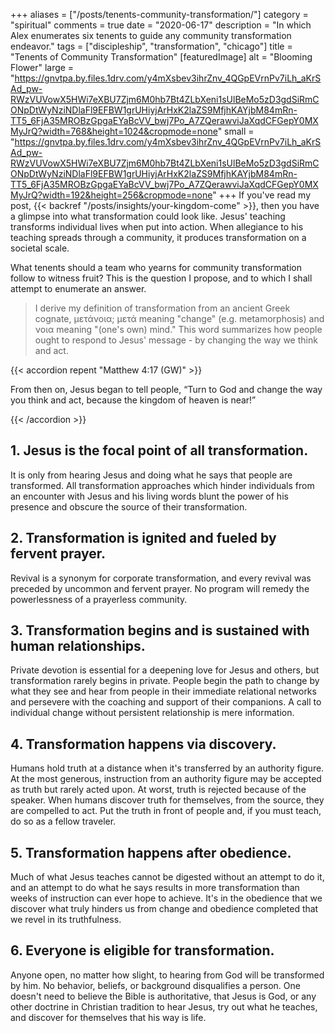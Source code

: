+++
aliases = ["/posts/tenents-community-transformation/"]
category = "spiritual"
comments = true
date = "2020-06-17"
description = "In which Alex enumerates six tenents to guide any community transformation endeavor."
tags = ["discipleship", "transformation", "chicago"]
title = "Tenents of Community Transformation"
[featuredImage]
  alt = "Blooming Flower"
  large = "https://gnvtpa.by.files.1drv.com/y4mXsbev3ihrZnv_4QGpEVrnPv7iLh_aKrSAd_pw-RWzVUVowX5HWi7eXBU7Zjm6M0hb7Bt4ZLbXeni1sUlBeMo5zD3gdSiRmCONpDtWyNziNDlaFl9EFBW1grUHiyjArHxK2laZS9MfjhKAYjbM84mRn-TT5_6FjA35MROBzGpgaEYaBcVV_bwj7Po_A7ZQerawviJaXqdCFGepY0MXMyJrQ?width=768&height=1024&cropmode=none"
  small = "https://gnvtpa.by.files.1drv.com/y4mXsbev3ihrZnv_4QGpEVrnPv7iLh_aKrSAd_pw-RWzVUVowX5HWi7eXBU7Zjm6M0hb7Bt4ZLbXeni1sUlBeMo5zD3gdSiRmCONpDtWyNziNDlaFl9EFBW1grUHiyjArHxK2laZS9MfjhKAYjbM84mRn-TT5_6FjA35MROBzGpgaEYaBcVV_bwj7Po_A7ZQerawviJaXqdCFGepY0MXMyJrQ?width=192&height=256&cropmode=none"
+++
If you've read my post, {{< backref "/posts/insights/your-kingdom-come" >}}, then you have a glimpse into what transformation could look like. Jesus' teaching transforms individual lives when put into action. When allegiance to his teaching spreads through a community, it produces transformation on a societal scale.

What tenents should a team who yearns for community transformation follow to witness fruit? This is the question I propose, and to which I shall attempt to enumerate an answer.

> I derive my definition of transformation from an ancient Greek cognate, μετάνοια; μετά meaning "change" (e.g. metamorphosis) and νοια meaning "(one's own) mind." This word summarizes how people ought to respond to Jesus' message - by changing the way we think and act.

{{< accordion repent "Matthew 4:17 (GW)" >}}

<p>From then on, Jesus began to tell people, “Turn to God and change the way you think and act, because the kingdom of heaven is near!”</p>

{{< /accordion >}}


## 1. Jesus is the focal point of all transformation.

It is only from hearing Jesus and doing what he says that people are transformed. All transformation approaches which hinder individuals from an encounter with Jesus and his living words blunt the power of his presence and obscure the source of their transformation.

## 2. Transformation is ignited and fueled by fervent prayer.

Revival is a synonym for corporate transformation, and every revival was preceded by uncommon and fervent prayer. No program will remedy the powerlessness of a prayerless community.

## 3. Transformation begins and is sustained with human relationships.

Private devotion is essential for a deepening love for Jesus and others, but transformation rarely begins in private. People begin the path to change by what they see and hear from people in their immediate relational networks and persevere with the coaching and support of their companions. A call to individual change without persistent relationship is mere information.

## 4. Transformation happens via discovery.

Humans hold truth at a distance when it's transferred by an authority figure. At the most generous, instruction from an authority figure may be accepted as truth but rarely acted upon. At worst, truth is rejected because of the speaker. When humans discover truth for themselves, from the source, they are compelled to act. Put the truth in front of people and, if you must teach, do so as a fellow traveler.

## 5. Transformation happens after obedience.

Much of what Jesus teaches cannot be digested without an attempt to do it, and an attempt to do what he says results in more transformation than weeks of instruction can ever hope to achieve. It's in the obedience that we discover what truly hinders us from change and obedience completed that we revel in its truthfulness.

## 6. Everyone is eligible for transformation.

Anyone open, no matter how slight, to hearing from God will be transformed by him. No behavior, beliefs, or background disqualifies a person. One doesn't need to believe the Bible is authoritative, that Jesus is God, or any other doctrine in Christian tradition to hear Jesus, try out what he teaches, and discover for themselves that his way is life.
